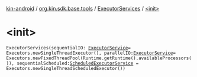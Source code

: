 [kin-android](../../index.md) / [org.kin.sdk.base.tools](../index.md) / [ExecutorServices](index.md) / [&lt;init&gt;](./-init-.md)

# &lt;init&gt;

`ExecutorServices(sequentialIO: `[`ExecutorService`](https://docs.oracle.com/javase/6/docs/api/java/util/concurrent/ExecutorService.html)` = Executors.newSingleThreadExecutor(), parallelIO: `[`ExecutorService`](https://docs.oracle.com/javase/6/docs/api/java/util/concurrent/ExecutorService.html)` = Executors.newFixedThreadPool(Runtime.getRuntime().availableProcessors()), sequentialScheduled: `[`ScheduledExecutorService`](https://docs.oracle.com/javase/6/docs/api/java/util/concurrent/ScheduledExecutorService.html)` = Executors.newSingleThreadScheduledExecutor())`